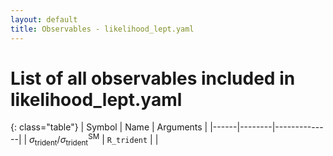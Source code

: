 ```yaml
---
layout: default
title: Observables - likelihood_lept.yaml
---
```


# List of all observables included in likelihood_lept.yaml

{: class="table"}
| Symbol | Name | Arguments |
|------|--------|--------------|
| $\sigma_\text{trident}/\sigma_\text{trident}^\text{SM}$ | `R_trident` |  |

